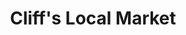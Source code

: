 ---
title: "Cliff's Local Market"
url: /clinton/cliffs-local-market-seneca-turnpike/
shop: convenience
---